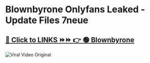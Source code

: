 
 # Blownbyrone Onlyfans Leaked - Update Files 7neue

## <h2><a href="https://clipsfans.com/Blownbyrone&ref=git">🔗 Click to LINKS ⏩⏩ 👉 🟢 Blownbyrone </a></h2>

<a href="https://clipsfans.com/Blownbyrone&ref=git" rel="nofollow" data-target="animated-image.originalLink"><img src="https://i.ibb.co.com/xMMVF88/686577567.gif" alt="Viral Video Original" style="max-width: 100%; display: inline-block;" data-target="animated-image.originalImage"></a>

